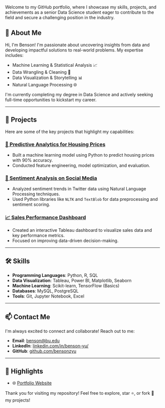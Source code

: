 Welcome to my GitHub portfolio, where I showcase my skills, projects, and achievements as a senior Data Science student eager to contribute to the field and secure a challenging position in the industry.

## 📜 About Me

Hi, I'm Benson! I'm passionate about uncovering insights from data and developing impactful solutions to real-world problems. My expertise includes:

- Machine Learning & Statistical Analysis 📈
- Data Wrangling & Cleaning 🧹
- Data Visualization & Storytelling 📊
- Natural Language Processing 🌐

I'm currently completing my degree in Data Science and actively seeking full-time opportunities to kickstart my career.

---

## 🚀 Projects

Here are some of the key projects that highlight my capabilities:

### [🏡 Predictive Analytics for Housing Prices](https://github.com/your-username/project1)
- Built a machine learning model using Python to predict housing prices with 90% accuracy.
- Conducted feature engineering, model optimization, and evaluation.

### [💬 Sentiment Analysis on Social Media](https://github.com/your-username/project2)
- Analyzed sentiment trends in Twitter data using Natural Language Processing techniques.
- Used Python libraries like `NLTK` and `TextBlob` for data preprocessing and sentiment scoring.

### [📈 Sales Performance Dashboard](https://github.com/your-username/project3)
- Created an interactive Tableau dashboard to visualize sales data and key performance metrics.
- Focused on improving data-driven decision-making.

---

## 🛠️ Skills

- **Programming Languages**: Python, R, SQL
- **Data Visualization**: Tableau, Power BI, Matplotlib, Seaborn
- **Machine Learning**: Scikit-learn, TensorFlow (Basics)
- **Databases**: MySQL, PostgreSQL
- **Tools**: Git, Jupyter Notebook, Excel

---

## 📫 Contact Me

I'm always excited to connect and collaborate! Reach out to me:

- **Email**: [benson@bu.edu](mailto:benson@bu.edu)
- **LinkedIn**: [linkedin.com/in/benson-yu/](https://www.linkedin.com/in/benson-yu-2b42b3224/)
- **GitHub**: [github.com/bensonzyu](https://github.com/bensonzyu)

---

## 🌟 Highlights

- 🌐 [Portfolio Website](https://bensonzyu.github.io)

Thank you for visiting my repository! Feel free to explore, star ⭐, or fork 🍴 my projects!
